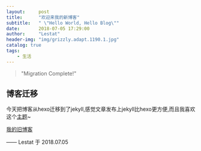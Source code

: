 ```yaml
---
layout:     post
title:      "欢迎来我的新博客"
subtitle:   " \"Hello World, Hello Blog\""
date:       2018-07-05 17:29:00
author:     "Lestat"
header-img: "img/grizzly.adapt.1190.1.jpg"
catalog: true
tags:
    - 生活
---
```


> "Migration Complete!"


## 博客迁移

今天把博客从hexo迁移到了jekyll,感觉文章发布上jekyll比hexo更方便,而且我喜欢这个[主题](https://github.com/Huxpro/huxpro.github.io)~

[我的旧博客](https://lestatmiao.github.io/)

—— Lestat 于 2018.07.05
